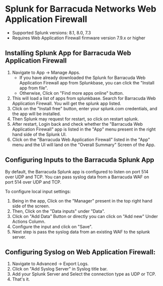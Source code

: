 # Splunk for Barracuda Networks Web Application Firewall

* Supported Splunk versions: 8.1, 8.0, 7.3
* Requires Web Application Firewall firmware version 7.9.x or higher

## Installing Splunk App for Barracuda Web Application Firewall

1. Navigate to App -> Manage Apps.
   * If you have already downloaded the Splunk for Barracuda Web Application Firewall app from Splunkbase, you can click the "Install app from file".
   * Otherwise, Click on "Find more apps online" button.
2. This will load a list of apps from splunkbase. Search for Barracuda Web Application Firewall. You will get the splunk app listed.
3. Click on the "Install free" button, enter your splunk.com credentials, and the app will be installed.
4. Then Splunk may request for restart, so click on restart splunk.
5. After restart, Login back and check whether the "Barracuda Web Application Firewall" app is listed in the "App" menu present in the right hand side of the Splunk UI.
6. Click on the "Barracuda Web Application Firewall" listed in the "App" menu and the UI will land on the "Overall Summary" Screen of the App.

## Configuring Inputs to the Barracuda Splunk App

By default, the Barracuda Splunk app is configured to listen on port 514 over UDP and TCP. You can pass syslog data from a Barracuda WAF on port 514 over UDP and TCP.

To configure local input settings:

1. Being in the app, Click on the "Manager" present in the top right hand side of the screen.
2. Then, Click on the "Data inputs" under "Data".
3. Click on "Add Data" Button or directly you can click on "Add new" Under Actions Column.
4. Configure the input and click on "Save".
5. Next step is pass the syslog data from an existing WAF to the splunk server.

## Configuring Syslog on Web Application Firewall:

1. Navigate to Advanced -> Export Logs.
2. Click on "Add Syslog Server" in Syslog title bar.
3. Add your Splunk Server and Select the connection type as UDP or TCP.
4. That's it.

